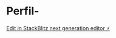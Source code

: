 # Perfil-

[Edit in StackBlitz next generation editor ⚡️](https://stackblitz.com/~/github.com/Helenaluengobyandreatobar/Perfil-)
